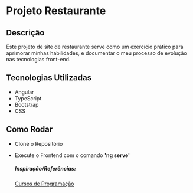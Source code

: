 # Projeto Restaurante

## Descrição
Este projeto de site de restaurante serve como um exercício prático para aprimorar minhas habilidades, e documentar o meu processo de evolução nas tecnologias front-end.

## Tecnologias Utilizadas
 * Angular
 * TypeScript
 * Bootstrap
 * CSS

## Como Rodar
* Clone o Repositório
* Execute o Frontend com o comando __'ng serve'__



  ##### Inspiração/Referências:
  [Cursos de Programação](https://www.youtube.com/@cursosdeprogramacao)
